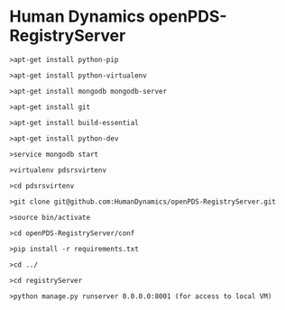 Human Dynamics openPDS-RegistryServer
======================================

    >apt-get install python-pip
    
    >apt-get install python-virtualenv
    
    >apt-get install mongodb mongodb-server
    
    >apt-get install git
    
    >apt-get install build-essential
    
    >apt-get install python-dev
    
    >service mongodb start
    
    >virtualenv pdsrsvirtenv

    >cd pdsrsvirtenv
    
    >git clone git@github.com:HumanDynamics/openPDS-RegistryServer.git

    >source bin/activate
    
    >cd openPDS-RegistryServer/conf
    
    >pip install -r requirements.txt
    
    >cd ../
    
    >cd registryServer
    
    >python manage.py runserver 0.0.0.0:8001 (for access to local VM)
